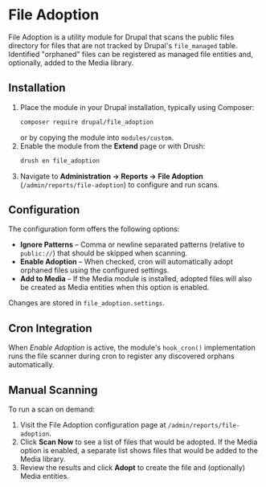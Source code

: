 # File Adoption

File Adoption is a utility module for Drupal that scans the public files directory
for files that are not tracked by Drupal's `file_managed` table. Identified
"orphaned" files can be registered as managed file entities and, optionally,
added to the Media library.

## Installation

1. Place the module in your Drupal installation, typically using Composer:
   ```bash
   composer require drupal/file_adoption
   ```
   or by copying the module into `modules/custom`.
2. Enable the module from the **Extend** page or with Drush:
   ```bash
   drush en file_adoption
   ```
3. Navigate to **Administration → Reports → File Adoption** (`/admin/reports/file-adoption`)
   to configure and run scans.

## Configuration

The configuration form offers the following options:

- **Ignore Patterns** – Comma or newline separated patterns (relative to
  `public://`) that should be skipped when scanning.
- **Enable Adoption** – When checked, cron will automatically adopt orphaned
  files using the configured settings.
- **Add to Media** – If the Media module is installed, adopted files will also
  be created as Media entities when this option is enabled.

Changes are stored in `file_adoption.settings`.

## Cron Integration

When *Enable Adoption* is active, the module's `hook_cron()` implementation runs
the file scanner during cron to register any discovered orphans automatically.

## Manual Scanning

To run a scan on demand:

1. Visit the File Adoption configuration page at `/admin/reports/file-adoption`.
2. Click **Scan Now** to see a list of files that would be adopted. If the
   Media option is enabled, a separate list shows files that would be added to
   the Media library.
3. Review the results and click **Adopt** to create the file and (optionally)
   Media entities.

